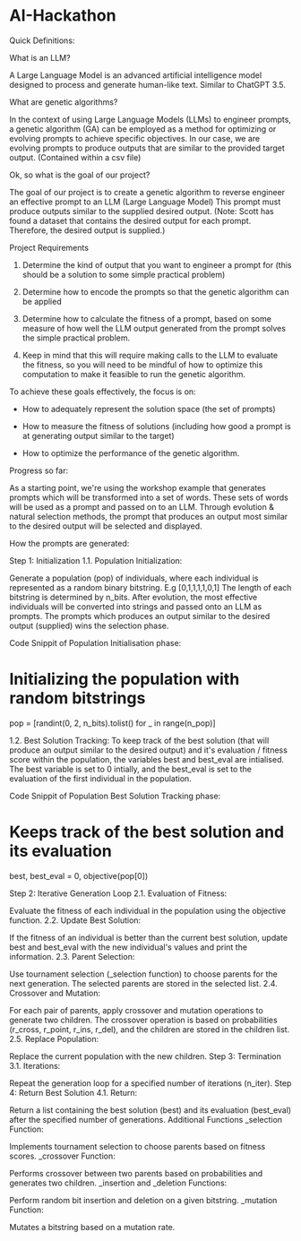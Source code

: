 # AI-Hackathon

Quick Definitions: 

What is an LLM?

A Large Language Model is an advanced artificial intelligence model designed to process and generate human-like text. Similar to ChatGPT 3.5.

What are genetic algorithms?

In the context of using Large Language Models (LLMs) to engineer prompts, a genetic algorithm (GA) can be employed as a method for optimizing or evolving prompts to achieve specific objectives. In our case, we are evolving prompts to produce outputs that are similar to the provided target output. (Contained within a csv file)

Ok, so what is the goal of our project?

The goal of our project is to create a genetic algorithm to reverse engineer an effective prompt to an LLM (Large Language Model) This prompt must produce outputs similar to the supplied desired output.
(Note: Scott has found a dataset that contains the desired output for each prompt. Therefore, the desired output is supplied.)

Project Requirements

1. Determine the kind of output that you want to engineer a prompt for (this should be a solution to some simple practical problem)

2. Determine how to encode the prompts so that the genetic algorithm can be applied

3. Determine how to calculate the fitness of a prompt, based on some measure of how well the LLM output generated from the prompt solves the simple practical problem.

4. Keep in mind that this will require making calls to the LLM to evaluate the fitness, so you will need to be mindful of how to optimize this computation to make it feasible to run the genetic algorithm.

To achieve these goals effectively, the focus is on:

- How to adequately represent the solution space (the set of prompts)

- How to measure the fitness of solutions (including how good a prompt is at generating output similar to the target)

- How to optimize the performance of the genetic algorithm.

Progress so far:

As a starting point, we're using the workshop example that generates prompts which will be transformed into a set of words. These sets of words will be used as a prompt and passed on to an LLM. Through evolution & natural selection methods, the prompt that produces an output most similar to the desired output will be selected and displayed.

How the prompts are generated:

Step 1: Initialization
1.1. Population Initialization:

Generate a population (pop) of individuals, where each individual is represented as a random binary bitstring. E.g [0,1,1,1,1,0,1] The length of each bitstring is determined by n_bits. After evolution, the most effective individuals will be converted into strings and passed onto an LLM as prompts. The prompts which produces an output similar to the desired output (supplied) wins the selection phase.

Code Snippit of Population Initialisation phase:
# Initializing the population with random bitstrings
pop = [randint(0, 2, n_bits).tolist() for _ in range(n_pop)]

1.2. Best Solution Tracking:
To keep track of the best solution (that will produce an output similar to the desired output) and it's evaluation / fitness score within the population, the variables best and best_eval are intialised. The best variable is set to 0 intially, and the best_eval is set to the evaluation of the first individual in the population.

Code Snippit of Population Best Solution Tracking phase:
# Keeps track of the best solution and its evaluation
best, best_eval = 0, objective(pop[0])

Step 2: Iterative Generation Loop
2.1. Evaluation of Fitness:

Evaluate the fitness of each individual in the population using the objective function.
2.2. Update Best Solution:

If the fitness of an individual is better than the current best solution, update best and best_eval with the new individual's values and print the information.
2.3. Parent Selection:

Use tournament selection (_selection function) to choose parents for the next generation. The selected parents are stored in the selected list.
2.4. Crossover and Mutation:

For each pair of parents, apply crossover and mutation operations to generate two children. The crossover operation is based on probabilities (r_cross, r_point, r_ins, r_del), and the children are stored in the children list.
2.5. Replace Population:

Replace the current population with the new children.
Step 3: Termination
3.1. Iterations:

Repeat the generation loop for a specified number of iterations (n_iter).
Step 4: Return Best Solution
4.1. Return:

Return a list containing the best solution (best) and its evaluation (best_eval) after the specified number of generations.
Additional Functions
_selection Function:

Implements tournament selection to choose parents based on fitness scores.
_crossover Function:

Performs crossover between two parents based on probabilities and generates two children.
_insertion and _deletion Functions:

Perform random bit insertion and deletion on a given bitstring.
_mutation Function:

Mutates a bitstring based on a mutation rate.
